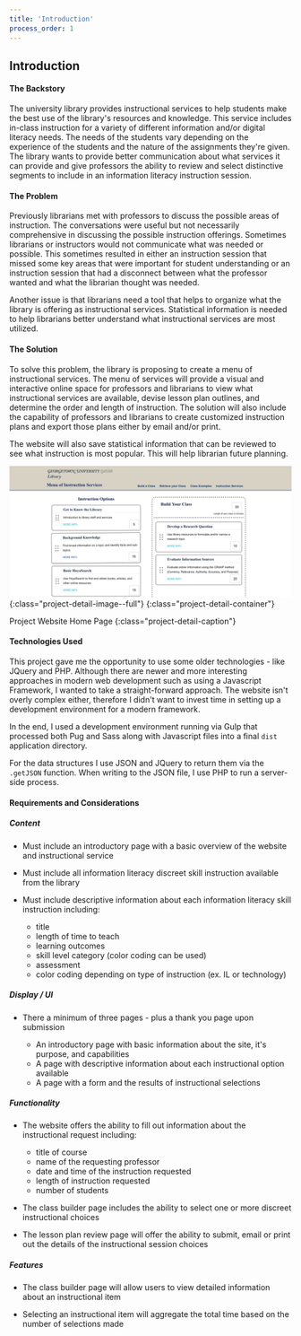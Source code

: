 ```yaml
---
title: 'Introduction'
process_order: 1
---
```


## Introduction

#### The Backstory

The university library provides instructional services to help students make the best use of the library's resources and knowledge. This service includes in-class instruction for a variety of different information and/or digital literacy needs. The needs of the students vary depending on the experience of the students and the nature of the assignments they're given. The library wants to provide better communication about what services it can provide and give professors the ability to review and select distinctive segments to include in an information literacy instruction session.

#### The Problem

Previously librarians met with professors to discuss the possible areas of instruction. The conversations were useful but not necessarily comprehensive in discussing the possible instruction offerings. Sometimes librarians or instructors would not communicate what was needed or possible. This sometimes resulted in either an instruction session that missed some key areas that were important for student understanding or an instruction session that had a disconnect between what the professor wanted and what the librarian thought was needed.

Another issue is that librarians need a tool that helps to organize what the library is offering as instructional services. Statistical information is needed to help librarians better understand what instructional services are most utilized.

#### The Solution

To solve this problem, the library is proposing to create a menu of instructional services. The menu of services will provide a visual and interactive online space for professors and librarians to view what instructional services are available, devise lesson plan outlines, and determine the order and length of instruction. The solution will also include the capability of professors and librarians to create customized instruction plans and export those plans either by email and/or print.

The website will also save statistical information that can be reviewed to see what instruction is most popular. This will help librarian future planning.

![Project Introduction](../../assets/img/project/instruction-menu-project.jpg){:class="project-detail-image--full"}
{:class="project-detail-container"}

Project Website Home Page
{:class="project-detail-caption"}

#### Technologies Used

This project gave me the opportunity to use some older technologies - like JQuery and PHP. Although there are newer and more interesting approaches in modern web development such as using a Javascript Framework, I wanted to take a straight-forward approach. The website isn't overly complex either, therefore I didn't want to invest time in setting up a development environment for a modern framework.

In the end, I used a development environment running via Gulp that processed both Pug and Sass along with Javascript files into a final `dist` application directory.

For the data structures I use JSON and JQuery to return them via the `.getJSON` function. When writing to the JSON file, I use PHP to run a server-side process.

#### Requirements and Considerations

##### Content

- Must include an introductory page with a basic overview of the website and instructional service

- Must include all information literacy discreet skill instruction available from the library

- Must include descriptive information about each information literacy skill instruction including:

  - title
  - length of time to teach
  - learning outcomes
  - skill level category (color coding can be used)
  - assessment
  - color coding depending on type of instruction (ex. IL or technology)

##### Display / UI

- There a minimum of three pages - plus a thank you page upon submission

  - An introductory page with basic information about the site, it's purpose, and capabilities
  - A page with descriptive information about each instructional option available
  - A page with a form and the results of instructional selections

##### Functionality

- The website offers the ability to fill out information about the instructional request including:

  - title of course
  - name of the requesting professor
  - date and time of the instruction requested
  - length of instruction requested
  - number of students

- The class builder page includes the ability to select one or more discreet instructional choices

- The lesson plan review page will offer the ability to submit, email or print out the details of the instructional session choices

##### Features

- The class builder page will allow users to view detailed information about an instructional item

- Selecting an instructional item will aggregate the total time based on the number of selections made
